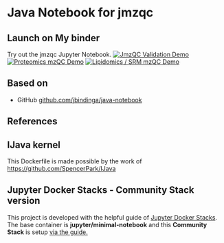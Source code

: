 # Java Notebook for jmzqc
## Launch on My binder
Try out the jmzqc Jupyter Notebook.
[![JmzQC Validation Demo](https://mybinder.org/badge_logo.svg)](https://mybinder.org/v2/gh/nilshoffmann/java-notebook/jmzqc?urlpath=/lab/workspaces/auto-g/tree/jmzqc-demo.ipynb)
[![Proteomics mzQC Demo](https://mybinder.org/badge_logo.svg)](https://mybinder.org/v2/gh/nilshoffmann/java-notebook/jmzqc?urlpath=/lab/workspaces/auto-g/tree/jmzqc_proteomics_demo.ipynb)
[![Lipidomics / SRM mzQC Demo](https://mybinder.org/badge_logo.svg)](https://mybinder.org/v2/gh/nilshoffmann/java-notebook/jmzqc?urlpath=/lab/workspaces/auto-g/tree/jmzqc-demo.ipynb)

## Based on 
* GitHub [github.com/jbindinga/java-notebook](https://github.com/jbindinga/java-notebook)

## References
## IJava kernel
This Dockerfile is made possible by the work of https://github.com/SpencerPark/IJava

## Jupyter Docker Stacks - Community Stack version
This project is developed with the helpful guide of [Jupyter Docker Stacks](https://jupyter-docker-stacks.readthedocs.io/en/latest/). The base container is **jupyter/minimal-notebook** and this **Community Stack** is setup [via the guide.](https://jupyter-docker-stacks.readthedocs.io/en/latest/contributing/stacks.html)
